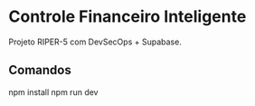 # Controle Financeiro Inteligente

Projeto RIPER-5 com DevSecOps + Supabase.

## Comandos
npm install
npm run dev